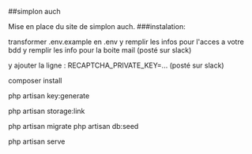 ##simplon auch

  Mise en place du site de simplon auch. 
###instalation:



transformer .env.example en .env
y remplir les infos pour l'acces a votre bdd
y remplir les info pour la boite mail (posté sur slack)

y ajouter la ligne : RECAPTCHA_PRIVATE_KEY=... (posté sur slack)

composer install

php artisan key:generate

php artisan storage:link

php artisan migrate
php artisan db:seed

php artisan serve
